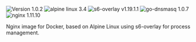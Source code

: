 ![Version 1.0.2](https://img.shields.io/badge/Version-1.0.2-brightgreen.svg) ![alpine linux 3.4](https://img.shields.io/badge/alpine%20linux-3.4-blue.svg) ![s6-overlay v1.19.1.1](https://img.shields.io/badge/s6--overlay-v1.19.1.1-blue.svg) ![go-dnsmasq 1.0.7](https://img.shields.io/badge/go--dnsmasq-1.0.7-blue.svg) ![nginx 1.11.10](https://img.shields.io/badge/nginx-1.11.10-blue.svg)

Nginx image for Docker, based on Alpine Linux using s6-overlay for process management.
